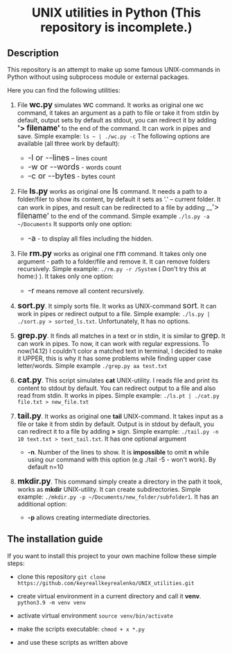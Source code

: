 # <center>UNIX utilities in Python (This repository is incomplete.)</center>

## Description

This repository is an attempt to make up some famous UNIX-commands in Python
without using subprocess module or external packages.

Here you can find the following utilities:

1) File <font size="4">__wc.py__</font> simulates <font size="4">wc</font> command. It works as original one wc command, it takes an argument as a path to file or take it
   from stdin by default, output sets by default as stdout, you can redirect it by adding __<big>'> filename'</big>__  to the end of the command.
   It can work in pipes and save. Simple example: 
   ```ls ~ | ./wc.py -c``` 
   The following options are available (all three work by default):
   - <font size="4">-l or --lines</font> – lines count
   - <font size="4">-w or --words</font> - words count
   - <font size="4">-c or --bytes</font> - bytes count 
   
2) File <font size="4">__ls.py__</font> works as original one <font size="4"> ls </font> command. It needs a path
to a folder/filer to show its content, by default it sets as '.' – current folder. It can work in pipes,
   and result can be redirected to a file by adding __<big>'> filename'</big> to the end of the command. Simple example ```./ls.py -a ~/Documents```
   It supports only one option:
   - <font size="4">-a</font> - to display all files including the hidden.
   
3) File <font size="4">__rm.py__</font> works as original one <font size="4">rm</font> command. It takes only one argument - path to a folder/file and remove it.
It can remove folders recursively. Simple example: ```./rm.py -r /System``` ( Don't try this at home:) ). It takes only one
   option:
   - <font size="4">-r</font> means remove all content recursively. 
   
4) <font size="4">__sort.py__</font>. It simply sorts file. It works as UNIX-command <font size="4">sort</font>.
It can work in pipes or redirect output to a file. Simple example: ```./ls.py | ./sort.py > sorted_ls.txt```. Unfortunately, It has no options.

5) <font size="4">__grep.py__</font>. It finds all matches in a text or in stdin, it is similar to <font size="4">grep</font>. It can work in pipes.
To now, it can work with regular expressions. To now(14.12) I couldn't color a matched text in terminal, I decided to make it UPPER, this is why it has some problems while finding upper case letter/words.  Simple example ```./grep.py aa test.txt```
   
6) <font size="4">__cat.py__</font>. This script simulates __cat__ UNIX-utility. I reads file and print its content to stdout by default.
You can redirect output to a file and also read from stdin. It works in pipes. Simple example: ```./ls.pt | ./cat.py file.txt > new_file.txt```
   
7) <font size="4">__tail.py__</font>. It works as original one __tail__ UNIX-command. It takes input as a file or take it from stdin by default.
Output is in stdout by default, you can redirect it to a file by adding __>__ sign. Simple example: 
   ```./tail.py -n 10 text.txt > text_tail.txt```. It has one optional argument 
   - __-n__. Number of the lines to show. It is __impossible__ to omit __n__ while using
   our command with this option (e.g ./tail -5 - won't work). By default n=10
     
8) <font size="4">__mkdir.py__</font>. This command simply create a directory in the path it took, works as __mkdir__ UNIX-utility. It can create subdirectories.
Simple example: ```./mkdir.py -p ~/Documents/new_folder/subfolder1```. It has an additional option:
   - __-p__ allows creating intermediate directories. 
   
## The installation guide
If you want to install this project to your own machine follow these simple steps:
- clone this repository ```git clone https://github.com/keyreallkeyrealenko/UNIX_utilities.git```
- create virtual environment in a current directory and call it __venv__. 
```python3.9 -m venv venv```
  
- activate virtual environment 
```source venv/bin/activate```
  
- make the scripts executable: ```chmod + x *.py```
  
- and use these scripts as written above
